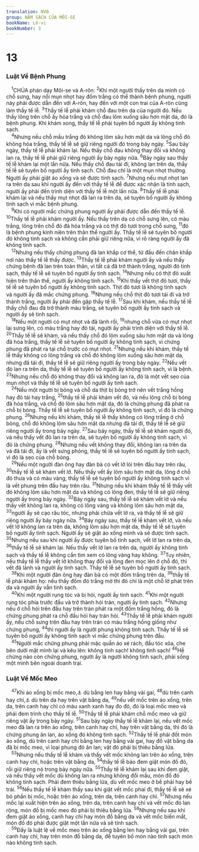 ```yaml
---
translation: NVB
group: NĂM SÁCH CỦA MÔI-SE
bookName: Lê-vi 
bookNumber: 3
---
```


<div class="title"><h1>13</h1><h3>Luật Về Bệnh Phung </h3></div>
<span class="verse le_13_1"> <sup>1</sup>CHÚA phán dạy Môi-se và A-rôn: </span>
<span class="verse le_13_2"><sup>2</sup>Khi một người thấy trên da mình có chỗ sưng, hay nổi mụn nhọt hay đốm trắng có thể thành bệnh phung, người này phải được dẫn đến với A-rôn, hay đến với một con trai của A-rôn cũng làm thầy tế lễ. </span>
<span class="verse le_13_3"><sup>3</sup>Thầy tế lễ phải khám chỗ đau trên da của người đó. Nếu thấy lông trên chỗ ấy hóa trắng và chỗ đau lõm xuống sâu hơn mặt da, đó là bệnh phung. Khi khám xong, thầy tế lễ phải tuyên bố người ấy không tinh sạch. <br/></span>
<span class="verse le_13_4"> <sup>4</sup>Nhưng nếu chỗ mầu trắng đó không lõm sâu hơn mặt da và lông chỗ đó không hóa trắng, thầy tế lễ sẽ giữ riêng người đó trong bảy ngày. </span>
<span class="verse le_13_5"><sup>5</sup>Sau bảy ngày, thầy tế lễ phải khám lại. Nếu thấy chỗ đau không thay đổi và không lan ra, thầy tế lễ phải giữ riêng người ấy bảy ngày nữa. </span>
<span class="verse le_13_6"><sup>6</sup>Bảy ngày sau thầy tế lễ khám lại một lần nữa. Nếu thấy chỗ đau tái đi, không lan trên da, thầy tế lễ sẽ tuyên bố người ấy tinh sạch. Chỗ đau chỉ là một mụn nhọt thường. Người ấy phải giặt áo xống và sẽ được tinh sạch. </span>
<span class="verse le_13_7"><sup>7</sup>Nhưng nếu mụt nhọt lan ra trên da sau khi người ấy đến với thầy tế lễ để được xác nhận là tinh sạch, người ấy phải đến trình diện với thầy tế lễ một lần nữa. </span>
<span class="verse le_13_8"><sup>8</sup>Thầy tế lễ phải khám lại và nếu thấy mụt nhọt đã lan ra trên da, sẽ tuyên bố người ấy không tinh sạch vì mắc bệnh phung. <br/></span>
<span class="verse le_13_9"> <sup>9</sup>Khi có người mắc chứng phung người ấy phải được dẫn đến thầy tế lễ. </span>
<span class="verse le_13_10"><sup>10</sup>Thầy tế lễ phải khám người ấy. Nếu thấy trên da có chỗ sưng lên, có màu trắng, lông trên chỗ đó đã hóa trắng và có thịt đỏ tươi trong chỗ sưng, </span>
<span class="verse le_13_11"><sup>11</sup>đó là bệnh phung kinh niên trên thân thể người ấy. Thầy tế lễ sẽ tuyên bố người đó không tinh sạch và không cần phải giữ riêng nữa, vì rõ ràng người ấy đã không tinh sạch. <br/></span>
<span class="verse le_13_12"> <sup>12</sup>Nhưng nếu thấy chứng phung đã lan khắp cơ thể, từ đầu đến chân khắp nơi nào thầy tế lễ thấy được. </span>
<span class="verse le_13_13"><sup>13</sup>Thầy tế lễ phải khám người ấy và nếu thấy chứng bệnh đã lan trên toàn thân, vì tất cả đã trở thành trắng, người đó tinh sạch, thầy tế lễ sẽ tuyên bố người ấy tinh sạch. </span>
<span class="verse le_13_14"><sup>14</sup>Nhưng nếu có thịt đỏ xuất hiện trên thân thể, người ấy không tinh sạch. </span>
<span class="verse le_13_15"><sup>15</sup>Khi thấy vết thịt đỏ tươi, thầy tế lễ sẽ tuyên bố người ấy không tinh sạch. Thịt đỏ tươi là không tinh sạch và người ấy đã mắc chứng phung. </span>
<span class="verse le_13_16"><sup>16</sup>Nhưng nếu chỗ thịt đỏ tươi tái đi và trở thành trắng, người ấy phải đến gặp thầy tế lễ. </span>
<span class="verse le_13_17"><sup>17</sup>Sau khi khám, nếu thầy tế lễ thấy chỗ đau đã trở thành màu trắng, sẽ tuyên bố người ấy tinh sạch và người ấy sẽ tinh sạch. <br/></span>
<span class="verse le_13_18"> <sup>18</sup>Nếu một người có mụt nhọt và đã lành rồi, </span>
<span class="verse le_13_19"><sup>19</sup>nhưng chỗ vừa có mụt nhọt lại sưng lên, có màu trắng hay đỏ tái, người ấy phải trình diện với thầy tế lễ. </span>
<span class="verse le_13_20"><sup>20</sup>Thầy tế lễ sẽ khám, và nếu thấy chỗ đó lõm xuống sâu hơn mặt da và lông đã hóa trắng, thầy tế lễ sẽ tuyên bố người ấy không tinh sạch, vì chứng phung đã phát ra tại chỗ trước có mụt nhọt. </span>
<span class="verse le_13_21"><sup>21</sup>Nhưng nếu khi khám, thầy tế lễ thấy không có lông trắng và chỗ đó không lõm xuống sâu hơn mặt da, nhưng đã tái đi, thầy tế lễ sẽ giữ riêng người ấy trong bảy ngày. </span>
<span class="verse le_13_22"><sup>22</sup>Nếu vết đó lan ra trên da, thầy tế lễ sẽ tuyên bố người ấy không tinh sạch, vì là bệnh. </span>
<span class="verse le_13_23"><sup>23</sup>Nhưng nếu chỗ đó không thay đổi và không lan ra, đó là một vết sẹo của mụn nhọt và thầy tế lễ sẽ tuyên bố người ấy tinh sạch. <br/></span>
<span class="verse le_13_24"> <sup>24</sup>Nếu một người bị bỏng và chỗ da thịt bị bỏng trở nên vết trắng hồng hay đỏ tái hay trắng, </span>
<span class="verse le_13_25"><sup>25</sup>thầy tế lễ phải khám vết đó, và nếu lông chỗ bị bỏng đã hóa trắng, và chỗ đó lõm sâu hơn mặt da, đó là chứng phung đã phát ra chỗ bị bỏng. Thầy tế lễ sẽ tuyên bố người ấy không tinh sạch, vì đó là chứng phung. </span>
<span class="verse le_13_26"><sup>26</sup>Nhưng nếu khi khám, thầy tế lễ thấy không có lông trắng ở chỗ bỏng, chỗ đó không lõm sâu hơn mặt da nhưng đã tái đi, thầy tế lễ sẽ giữ riêng người ấy trong bảy ngày. </span>
<span class="verse le_13_27"><sup>27</sup>Sau bảy ngày, thầy tế lễ sẽ khám người đó, và nếu thấy vết đỏ lan ra trên da, sẽ tuyên bố người ấy không tinh sạch, vì đó là chứng phung. </span>
<span class="verse le_13_28"><sup>28</sup>Nhưng nếu vết không thay đổi, không lan ra trên da và đã tái đi, ấy là vết sưng phỏng, thầy tế lễ sẽ tuyên bố người ấy tinh sạch, vì đó là sẹo của chỗ bỏng. <br/></span>
<span class="verse le_13_29"> <sup>29</sup>Nếu một người đàn ông hay đàn bà có vết lở lói trên đầu hay trên râu, </span>
<span class="verse le_13_30"><sup>30</sup>thầy tế lễ sẽ khám vết lở. Nếu thấy vết ấy lõm sâu hơn mặt da, lông ở chỗ đó thưa và có màu vàng, thầy tế lễ sẽ tuyên bố người ấy không tinh sạch vì là vết phung trên đầu hay trên râu. </span>
<span class="verse le_13_31"><sup>31</sup>Nhưng nếu khi khám thầy tế lễ thấy vết đó không lõm sâu hơn mặt da và không có lông đen, thầy tế lễ sẽ giữ riêng người ấy trong bảy ngày. </span>
<span class="verse le_13_32"><sup>32</sup>Bảy ngày sau, thầy tế lễ sẽ khám vết lở và nếu thấy vết không lan ra, không có lông vàng và không lõm sâu hơn mặt da, </span>
<span class="verse le_13_33"><sup>33</sup>người ấy sẽ cạo râu tóc, nhưng phải chừa vết lở ra, và thầy tế lễ sẽ giữ riêng người ấy bảy ngày nữa. </span>
<span class="verse le_13_34"><sup>34</sup>Bảy ngày sau, thầy tế lễ khám vết lở, và nếu vết lở không lan ra trên da, không lõm sâu hơn mặt da, thầy tế lễ sẽ tuyên bố người ấy tinh sạch. Người ấy sẽ giặt áo xống mình và sẽ được tinh sạch. </span>
<span class="verse le_13_35"><sup>35</sup>Nhưng nếu sau khi người ấy được tuyên bố tinh sạch, vết lở lan ra trên da, </span>
<span class="verse le_13_36"><sup>36</sup>thầy tế lễ sẽ khám lại. Nếu thấy vết lở lan ra trên da, người ấy không tinh sạch và thầy tế lễ không cần tìm xem có lông vàng hay không. </span>
<span class="verse le_13_37"><sup>37</sup>Tuy nhiên, nếu thầy tế lễ thấy vết lở không thay đổi và lông đen mọc lên ở chỗ đó, thì vết đã lành và người ấy tinh sạch. Thầy tế lễ sẽ tuyên bố người ấy tinh sạch. <br/></span>
<span class="verse le_13_38"> <sup>38</sup>Khi một người đàn ông hay đàn bà có một đốm trắng trên da, </span>
<span class="verse le_13_39"><sup>39</sup>thầy tế lễ phải khám họ: nếu thấy đốm đó trắng mờ thì đó chỉ là một chỗ lở phát trên da và người ấy vẫn tinh sạch. <br/></span>
<span class="verse le_13_40"> <sup>40</sup>Khi một người rụng tóc và bị hói, người ấy tinh sạch. </span>
<span class="verse le_13_41"><sup>41</sup>Khi một người rụng tóc phía trước đầu và trở thành hói trán, người ấy tinh sạch. </span>
<span class="verse le_13_42"><sup>42</sup>Nhưng nếu ở chỗ hói trên đầu hay trên trán phát ra một đốm trắng hồng, đó là chứng phung phát ra chỗ đầu hói hay trán hói. </span>
<span class="verse le_13_43"><sup>43</sup>Thầy tế lễ phải khám người ấy, nếu chỗ sưng trên đầu hay trên trán có màu trắng hồng giống như chứng phung, </span>
<span class="verse le_13_44"><sup>44</sup>thì người ấy là người phung không tinh sạch. Thầy tế lễ sẽ tuyên bố người ấy không tinh sạch vì mắc chứng phung trên đầu. <br/></span>
<span class="verse le_13_45"> <sup>45</sup>Người mắc chứng phung phải mặc quần áo xé rách, đầu tóc xõa, che bên dưới mặt mình lại và kêu lên: không tinh sạch! không tinh sạch! </span>
<span class="verse le_13_46"><sup>46</sup>Hễ chừng nào còn chứng phung, người ấy là người không tinh sạch, phải sống một mình bên ngoài doanh trại. <br/></span>
<div class="title"><h3>Luật Về Mốc Meo </h3></div>
<span class="verse le_13_47"> <sup>47</sup>Khi áo xống bị mốc meo,<a data-toggle="tooltip" data-placement="bottom" title="Nt: bệnh phung">⚓</a> dù bằng len hay bằng vải gai, </span>
<span class="verse le_13_48"><sup>48</sup>dù trên canh hay chỉ,<a data-toggle="tooltip" data-placement="bottom" title="‘canh’ là sợi ngang, ‘chỉ’ là sợi dọc của hàng dệt. Ctd: hàng dệt hay hàng đan">⚓</a> dù trên da hay trên vật bằng da, </span>
<span class="verse le_13_49"><sup>49</sup>nếu vết mốc trên áo xống, trên da, trên canh hay chỉ có màu xanh xanh hay đo đỏ, đó là loại mốc meo và phải đem trình cho thầy tế lễ. </span>
<span class="verse le_13_50"><sup>50</sup>Thầy tế lễ phải khám chỗ mốc meo và giữ riêng vật ấy trong bảy ngày. </span>
<span class="verse le_13_51"><sup>51</sup>Sau bảy ngày thầy tế lễ khám lại, nếu vết mốc meo đã lan ra trên áo xống, trên canh hay chỉ, hay trên vật bằng da, thì đó là chứng phung ăn lan, áo xống đó không tinh sạch. </span>
<span class="verse le_13_52"><sup>52</sup>Thầy tế lễ phải đốt món áo xống, dù trên canh hay chỉ bằng len hay bằng vải gai, hay đồ vật bằng da đã bị mốc meo, vì loại phung đó ăn lan; vật đó phải bị thiêu bằng lửa. <br/></span>
<span class="verse le_13_53"> <sup>53</sup>Nhưng nếu thầy tế lễ khám và thấy vết mốc không lan trên áo xống, trên canh hay chỉ, hoặc trên vật bằng da, </span>
<span class="verse le_13_54"><sup>54</sup>thầy tế lễ bảo đem giặt món đồ đó, rồi giữ riêng nó trong bảy ngày nữa. </span>
<span class="verse le_13_55"><sup>55</sup>Thầy tế lễ khám lại sau khi đem giặt, và nếu thấy vết mốc dù không lan ra nhưng không đổi mầu, món đồ đó không tinh sạch. Phải đem thiêu bằng lửa, dù vết mốc meo ở bề phải hay bề trái. </span>
<span class="verse le_13_56"><sup>56</sup>Nếu thầy tế lễ khám thấy sau khi giặt vết mốc phai đi, thầy tế lễ sẽ xé bỏ phần bị mốc, hoặc trên áo xống, trên da, trên canh hay chỉ. </span>
<span class="verse le_13_57"><sup>57</sup>Nhưng nếu mốc lại xuất hiện trên áo xống, trên da, trên canh hay chỉ và vết mốc đó lan rộng, món đồ bị mốc meo đó phải bị thiêu bằng lửa. </span>
<span class="verse le_13_58"><sup>58</sup>Nhưng nếu sau khi đem giặt áo xống, canh hay chỉ hay món đồ bằng da và vết mốc biến mất, món đồ đó phải được giặt một lần nữa và sẽ tinh sạch. <br/></span>
<span class="verse le_13_59"> <sup>59</sup>Đấy là luật lệ về mốc meo trên áo xống bằng len hay bằng vải gai, trên canh hay chỉ, hay trên món đồ bằng da, để tuyên bố món nào tinh sạch món nào không tinh sạch. <br/></span>
